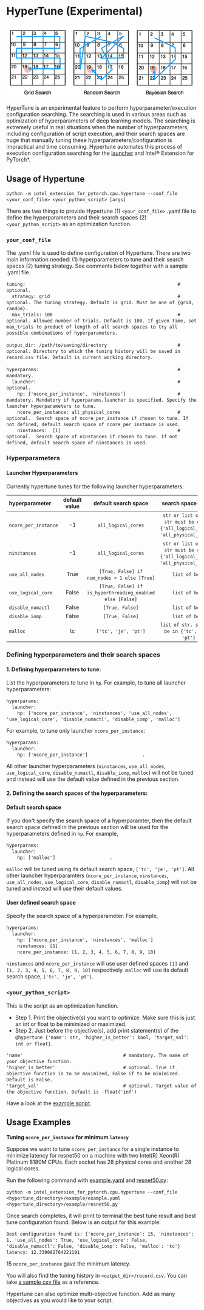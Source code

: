 HyperTune (Experimental)
========================

![HyperTune](../../../images/hypertune/hypertune.png)

HyperTune is an experimental feature to perform hyperparameter/execution configuration searching. The searching is used in various areas such as optimization of hyperparameters of deep learning models. The searching is extremely useful in real situations when the number of hyperparameters, including configuration of script execution, and their search spaces are huge that manually tuning these hyperparameters/configuration is impractical and time consuming. Hypertune automates this process of execution configuration searching for the [launcher](../performance_tuning/launch_script.md) and Intel® Extension for PyTorch\*.

## Usage of Hypertune
```
python -m intel_extension_for_pytorch.cpu.hypertune --conf_file <your_conf_file> <your_python_script> [args]
```

There are two things to provide Hypertune (1) `<your_conf_file>` .yaml file to define the hyperparameters and their search spaces (2) `<your_python_script>` as an optimization function.

### `your_conf_file`
The .yaml file is used to define configuration of Hypertune. There are two main information needed: (1) hyperparameters to tune and their search spaces (2) tuning strategy. See comments below together with a sample .yaml file.

```
tuning:                                                        # optional.
  strategy: grid                                               # optional. The tuning strategy. Default is grid. Must be one of {grid, random}.
  max_trials: 100                                              # optional. Allowed number of trials. Default is 100. If given time, set max_trials to product of length of all search spaces to try all possible combinations of hyperparameters.

output_dir: /path/to/saving/directory                          # optional. Directory to which the tuning history will be saved in record.csv file. Default is current working directory.

hyperparams:                                                   # mandatory.
  launcher:                                                    # optional.
    hp: ['ncore_per_instance', 'ninstances']                   # mandatory. Mandatory if hyperparams.launcher is specified. Specify the launcher hyperparameters to tune.
    ncore_per_instance: all_physical_cores                     # optional.  Search space of ncore_per_instance if chosen to tune. If not defined, default search space of ncore_per_instance is used.
    ninstances:  [1]                                           # optional.  Search space of ninstances if chosen to tune. If not defined, default search space of ninstances is used.
```

### Hyperparameters
#### Launcher Hyperparameters
Currently hypertune tunes for the following launcher hyperparameters:

| hyperparameter | default value | default search space | search space format |
| :-- | :--: | :--: | :--: |
| ```ncore_per_instance``` | -1 | `all_logical_cores` | `str or list of int. str must be one of {'all_logical_cores', 'all_physical_cores'}` |
| ```ninstances``` | -1 | `all_logical_cores` | `str or list of int. str must be one of {'all_logical_cores', 'all_physical_cores'}` |
| ```use_all_nodes``` | True | `[True, False] if num_nodes > 1 else [True]` | `list of bool` |
| ```use_logical_core``` | False | `[True, False] if is_hyperthreading_enabled else [False]` | `list of bool` |
| ```disable_numactl``` | False | `[True, False]` | `list of bool` |
| ```disable_iomp``` | False | `[True, False]` | `list of bool` |
| ```malloc``` | tc | `['tc', 'je', 'pt']` | `list of str. str must be in {'tc', 'je', 'pt'}` |

### Defining hyperparameters and their search spaces
#### 1. Defining hyperparameters to tune:

List the hyperparameters to tune in `hp`. For example, to tune all launcher hyperparameters:
```
hyperparams:
  launcher:
    hp: ['ncore_per_instance', 'ninstances', 'use_all_nodes', 'use_logical_core', 'disable_numactl', 'disable_iomp', 'malloc']
```

For example, to tune only launcher `ncore_per_instance`:
```
hyperparams:
  launcher:
    hp: ['ncore_per_instance']                    .
```
All other launcher hyperparameters (`ninstances`, `use_all_nodes`, `use_logical_core`, `disable_numactl`, `disable_iomp`, `malloc`) will not be tuned and instead will use the default value defined in the previous section.

#### 2. Defining the search spaces of the hyperparameters:

#### Default search space

If you don't specify the search space of a hyperparamter, then the default search space defined in the previous section will be used for the hyperparameters defined in `hp`. For example,
```
hyperparams:
  launcher:
    hp: ['malloc']                    .
```
`malloc` will be tuned using its default search space, `['tc', 'je', 'pt']`. All other launcher hyperparamters (`ncore_per_instance`, `ninstances`, `use_all_nodes`, `use_logical_core`, `disable_numactl`, `disable_iomp`) will not be tuned and instead will use their default values.

#### User defined search space

Specify the search space of a hyperparameter. For example,
```
hyperparams:
  launcher:
    hp: ['ncore_per_instance', 'ninstances', 'malloc']
    ninstances: [1]
    ncore_per_instance: [1, 2, 3, 4, 5, 6, 7, 8, 9, 10]
```
`ninstances` and `ncore_per_instance` will use user defined spaces `[1]` and `[1, 2, 3, 4, 5, 6, 7, 8, 9, 10]` respectively. `malloc` will use its default search space, `['tc', 'je', 'pt']`.

### `<your_python_script>`
This is the script as an optimization function.
- Step 1. Print the objective(s) you want to optimize. Make sure this is just an int or float to be minimized or maximized.
- Step 2. Just before the objective(s), add print statement(s) of the `@hypertune {'name': str, 'higher_is_better': bool, 'target_val': int or float}`.
```
'name'                                     # mandatory. The name of your objective function.
'higher_is_better'                         # optional. True if objective function is to be maximized, False if to be minimized. Default is False.
'target_val'                               # optional. Target value of the objective function. Default is -float('inf')
```

Have a look at the [example script](https://github.com/intel/intel-extension-for-pytorch/tree/v2.0.0+cpu/intel_extension_for_pytorch/cpu/hypertune/example/resnet50.py).

## Usage Examples

**Tuning `ncore_per_instance` for minimum `latency`**

Suppose we want to tune `ncore_per_instance` for a single instance to minimize latency for resnet50 on a machine with two Intel(R) Xeon(R) Platinum 8180M CPUs. Each socket has 28 physical cores and another 28 logical cores.

Run the following command with [example.yaml](https://github.com/intel/intel-extension-for-pytorch/tree/v2.0.0+cpu/intel_extension_for_pytorch/cpu/example/example.yaml) and [resnet50.py](https://github.com/intel/intel-extension-for-pytorch/tree/v2.0.0+cpu/intel_extension_for_pytorch/cpu/hypertune/example/resnet50.py):
```
python -m intel_extension_for_pytorch.cpu.hypertune --conf_file <hypertune_directory>/example/example.yaml <hypertune_directory>/example/resnet50.py
```

Once search completes, it will print to terminal the best tune result and best tune configuration found. Below is an output for this example:
```
Best configuration found is: {'ncore_per_instance': 15, 'ninstances': 1, 'use_all_nodes': True, 'use_logical_core': False, 'disable_numactl': False, 'disable_iomp': False, 'malloc': 'tc'}
latency: 12.339081764221191
```
15 `ncore_per_instance` gave the minimum latency.

You will also find the tuning history in `<output_dir>/record.csv`. You can take [a sample csv file](https://github.com/intel/intel-extension-for-pytorch/tree/v2.0.0+cpu/intel_extension_for_pytorch/cpu/hypertune/example/record.csv) as a reference.

Hypertune can also optimize multi-objective function. Add as many objectives as you would like to your script.
